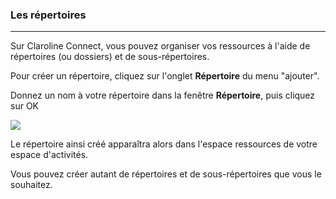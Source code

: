 ### Les répertoires
---
Sur Claroline Connect, vous pouvez organiser vos ressources à l'aide de répertoires (ou dossiers) et de sous-répertoires.

Pour créer un répertoire, cliquez sur l'onglet **Répertoire** du menu "ajouter".

Donnez un nom à votre répertoire dans la fenêtre **Répertoire**, puis cliquez sur OK

![](images/fig173.png)

Le répertoire ainsi créé apparaîtra alors dans l'espace ressources de votre espace d'activités.

Vous pouvez créer autant de répertoires et de sous-répertoires que vous le souhaitez.
